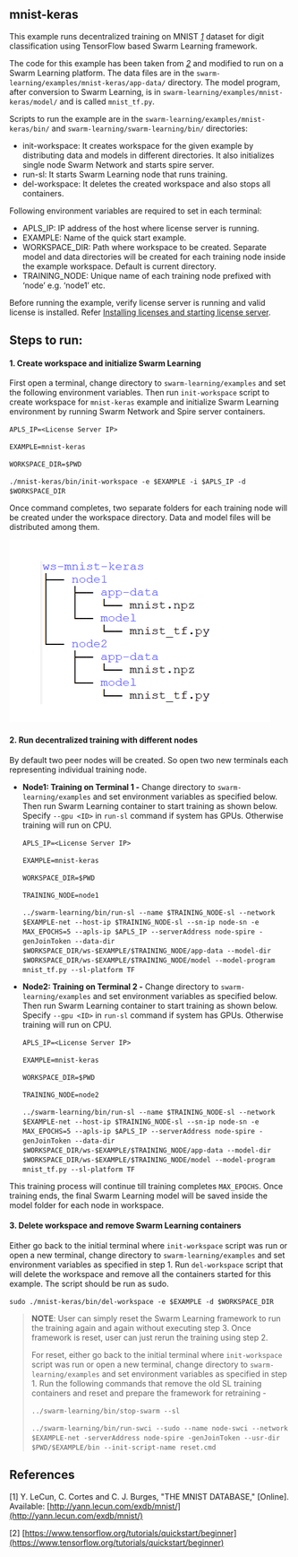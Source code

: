 ## mnist-keras
   
This example runs decentralized training on MNIST *[1](README.md#References)* dataset for digit classification using TensorFlow based Swarm Learning framework.

The code for this example has been taken from *[2](README.md#References)* and modified to run on a Swarm Learning platform. The data files are in the ``swarm-learning/examples/mnist-keras/app-data/`` directory. The model program, after conversion to Swarm Learning, is in ``swarm-learning/examples/mnist-keras/model/`` and is called ``mnist_tf.py``. 

Scripts to run the example are in the ``swarm-learning/examples/mnist-keras/bin/`` and ``swarm-learning/swarm-learning/bin/`` directories:
- init-workspace: It creates workspace for the given example by distributing data and models in different directories. It also initializes single node Swarm Network and starts spire server.
- run-sl: It starts Swarm Learning node that runs training.
- del-workspace: It deletes the created workspace and also stops all containers.
  
Following environment variables are required to set in each terminal:
-	APLS_IP: IP address of the host where license server is running. 
-	EXAMPLE: Name of the quick start example.
-	WORKSPACE_DIR: Path where workspace to be created. Separate model and data directories will be created for each training node inside the example workspace. Default is current directory.
-	TRAINING_NODE: Unique name of each training node prefixed with ‘node’ e.g. ‘node1’ etc.

Before running the example, verify license server is running and valid license is installed. Refer [Installing licenses and starting license server](https://github.com/RadhakrishnaJ/swarm-learning/blob/master/docs/setup.md#installing-licenses-and-starting-license-server).

## Steps to run:
#### 1.	Create workspace and initialize Swarm Learning 
First open a terminal, change directory to ``swarm-learning/examples`` and set the following environment variables. Then run ``init-workspace`` script to create workspace for ``mnist-keras`` example and initialize Swarm Learning environment by running Swarm Network and Spire server containers.

   ``APLS_IP=<License Server IP>``
   
   ``EXAMPLE=mnist-keras``

   ``WORKSPACE_DIR=$PWD``

   ``./mnist-keras/bin/init-workspace -e $EXAMPLE -i $APLS_IP -d $WORKSPACE_DIR``

   Once command completes, two separate folders for each training node will be created under the workspace directory. Data and model files will be distributed among them.

   ![mnist-keras-workspace](../figs/mnist-keras-workspace.png)
   
#### 2.	Run decentralized training with different nodes
By default two peer nodes will be created.  So open two new terminals each representing individual training node. 

-	**Node1: Training on Terminal 1 -**
Change directory to ``swarm-learning/examples`` and set environment variables as specified below. Then run Swarm Learning container to start training as shown below. Specify ``--gpu <ID>`` in ``run-sl`` command if system has GPUs. Otherwise training will run on CPU.
   
    ``APLS_IP=<License Server IP>``
   
    ``EXAMPLE=mnist-keras``

    ``WORKSPACE_DIR=$PWD``

    ``TRAINING_NODE=node1``

    ``../swarm-learning/bin/run-sl --name $TRAINING_NODE-sl --network $EXAMPLE-net --host-ip $TRAINING_NODE-sl --sn-ip node-sn -e MAX_EPOCHS=5 --apls-ip $APLS_IP --serverAddress node-spire -genJoinToken --data-dir $WORKSPACE_DIR/ws-$EXAMPLE/$TRAINING_NODE/app-data --model-dir $WORKSPACE_DIR/ws-$EXAMPLE/$TRAINING_NODE/model --model-program mnist_tf.py --sl-platform TF``
  
-	**Node2: Training on Terminal 2 -**
Change directory to ``swarm-learning/examples`` and set environment variables as specified below. Then run Swarm Learning container to start training as shown below. Specify ``--gpu <ID>`` in ``run-sl`` command if system has GPUs. Otherwise training will run on CPU.
   
    ``APLS_IP=<License Server IP>``
   
    ``EXAMPLE=mnist-keras``

    ``WORKSPACE_DIR=$PWD``

    ``TRAINING_NODE=node2``

    ``../swarm-learning/bin/run-sl --name $TRAINING_NODE-sl --network $EXAMPLE-net --host-ip $TRAINING_NODE-sl --sn-ip node-sn -e MAX_EPOCHS=5 --apls-ip $APLS_IP --serverAddress node-spire -genJoinToken --data-dir $WORKSPACE_DIR/ws-$EXAMPLE/$TRAINING_NODE/app-data --model-dir $WORKSPACE_DIR/ws-$EXAMPLE/$TRAINING_NODE/model --model-program mnist_tf.py --sl-platform TF``
   
This training process will continue till training completes ``MAX_EPOCHS``. Once training ends, the final Swarm Learning model will be saved inside the model folder for each node in workspace. 
  
#### 3.	Delete workspace and remove Swarm Learning containers
Either go back to the initial terminal where ``init-workspace`` script was run or open a new terminal, change directory to ``swarm-learning/examples`` and set environment variables as specified in step 1. Run ``del-workspace`` script that will delete the workspace and remove all the containers started for this example. The script should be run as sudo.

   ``sudo ./mnist-keras/bin/del-workspace -e $EXAMPLE -d $WORKSPACE_DIR``

  >**NOTE**: User can simply reset the Swarm Learning framework to run the training again and again without executing step 3. Once framework is reset, user can just rerun the training using step 2.
  >
  >For reset, either go back to the initial terminal where ``init-workspace`` script was run or open a new terminal, change directory to ``swarm-learning/examples`` and set environment variables as specified in step 1. Run the following commands that remove the old SL training containers and reset and prepare the framework for retraining -
  >
  >``../swarm-learning/bin/stop-swarm --sl``
  >
  >``../swarm-learning/bin/run-swci --sudo --name node-swci --network $EXAMPLE-net -serverAddress node-spire -genJoinToken --usr-dir $PWD/$EXAMPLE/bin --init-script-name reset.cmd``

## References
[1]	Y. LeCun, C. Cortes and C. J. Burges, "THE MNIST DATABASE," [Online]. Available: [http://yann.lecun.com/exdb/mnist/](http://yann.lecun.com/exdb/mnist/)

[2] [https://www.tensorflow.org/tutorials/quickstart/beginner](https://www.tensorflow.org/tutorials/quickstart/beginner)
